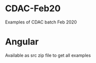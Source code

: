 # CDAC-Feb20
Examples of CDAC batch Feb 2020<br/>

# Angular
Available as src zip file to get all examples



